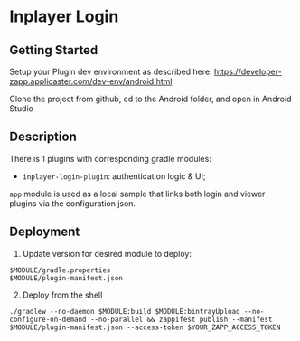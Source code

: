 # Inplayer Login

## Getting Started

Setup your Plugin dev environment as described here: https://developer-zapp.applicaster.com/dev-env/android.html

Clone the project from github, cd to the Android folder, and open in Android Studio

## Description

There is 1 plugins with corresponding gradle modules:

- `inplayer-login-plugin`: authentication logic & UI;

`app` module is used as a local sample that links both login and viewer plugins via the configuration json.
 
## Deployment

1. Update version for desired module to deploy:
```
$MODULE/gradle.properties
$MODULE/plugin-manifest.json
```
2. Deploy from the shell
```
./gradlew --no-daemon $MODULE:build $MODULE:bintrayUpload --no-configure-on-demand --no-parallel && zappifest publish --manifest $MODULE/plugin-manifest.json --access-token $YOUR_ZAPP_ACCESS_TOKEN
```
